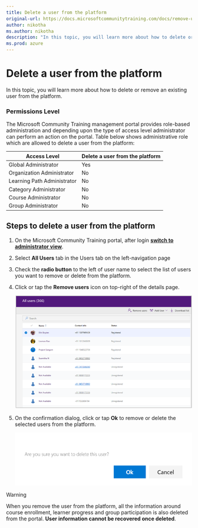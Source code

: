 ```yaml
---
title: Delete a user from the platform
original-url: https://docs.microsoftcommunitytraining.com/docs/remove-user-from-the-portal
author: nikotha
ms.author: nikotha
description: "In this topic, you will learn more about how to delete or remove an existing user from the platform."
ms.prod: azure
---
```


# Delete a user from the platform

In this topic, you will learn more about how to delete or remove an existing user from the platform.

### Permissions Level

The Microsoft Community Training management portal provides role-based administration and depending upon the type of access level administrator can perform an action on the portal. Table below shows administrative role which are allowed to delete a user from the platform:

| Access Level    | Delete a user from the platform |
| --- | --- |
| Global Administrator | Yes |
| Organization Administrator | No |
| Learning Path Administrator | No |
| Category Administrator | No |
| Course Administrator | No |
| Group Administrator | No |

## Steps to delete a user from the platform

1. On the Microsoft Community Training portal, after login [**switch to administrator view**](../../get-started/4_step-by-step-configuration-guide#step-2-switch-to-administrator-view-of-the-portal).

2. Select **All Users** tab in the Users tab on the left-navigation page

3. Check the **radio button** to the left of user name to select the list of users you want to remove or delete from the platform.

4. Click or tap the **Remove users** icon on top-right of the details page.

    ![Delete user from platform](../../media/Delet%20user%20from%20platform.png)

5. On the confirmation dialog, click or tap **Ok** to remove or delete the selected users from the platform.

    ![Confirmation dialog](../../media/image%2863%29.png)

> [!WARNING]
> When you remove the user from the platform, all the information around course enrollment, learner progress and group participation is also deleted from the portal. **User information cannot be recovered once deleted**.